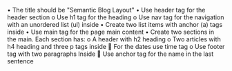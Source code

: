•	The title should be "Semantic Blog Layout"
•	Use header tag for the header section
o	Use h1 tag for the heading
o	Use nav tag for the navigation with an unordered list (ul) inside
•	Create two list items with anchor (a) tags inside
•	Use main tag for the page main content
•	     Create two sections in the main. Each section has:
o	A header with h2 heading
o	Two articles with h4 heading and three p tags inside
	For the dates use time tag
o	Use footer tag with two paragraphs Inside
	Use anchor tag for the name in the last sentence
